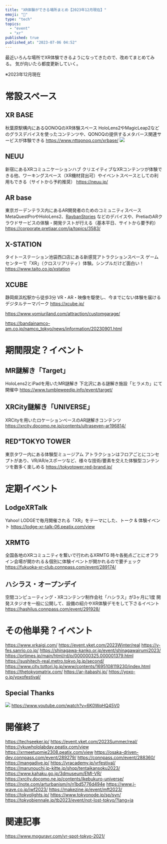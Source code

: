```yaml
---
title: "XR体験ができる場所まとめ【2023年12月現在】"
emoji: "🦔"
type: "tech"
topics:
  - "event"
  - "xr"
published: true
published_at: "2023-07-06 04:52"
---
```


最近いろんな場所でXR体験できるようになってきたので、改めてまとめてみる。
気が向いたら都度更新していく。

※2023年12月現在

# 常設スペース
## XR BASE
秋葉原駅構内にあるQONOQのXR体験スペース
HoloLens2やMagicLeap2などのグラスデバイスを使ったコンテンツや、QONOQの提供するメタバース関連サービスが体験できる
https://www.nttqonoq.com/xrbase/
![](https://storage.googleapis.com/zenn-user-upload/62104f52304f-20230706.png)
## NEUU
新宿にあるXRコミュニケーションハブ
クリエイティブなXRコンテンツが体験できる他、ワーキングスペース（XR機材貸出可）やイベントスペースとしての利用もできる（サイトから予約推奨）
https://neuu.jp/
## AR base
東京ガーデンテラス内にあるAR開発者のためのコミュニティスペース
MetaQuestProやHoloLens2、[RaybanStories](https://www.meta.com/jp/glasses/) などのデバイスや、PretiaのARクラウドサービスの体験・開発テストが行える（基本平日、サイトから要予約）
https://corporate.pretiaar.com/ja/topics/3583/
## X-STATION
タイトーステーション池袋西口店にある新感覚アトラクションスペース
ゲームセンターで「XR」（クロスリアリティ）体験。シンプルだけど面白い！
https://www.taito.co.jp/xstation
## XCUBE
静岡県浜松駅から徒歩3分
VR・AR・映像を駆使し、今までにない体験を届けるデジタルテーマパーク
https://xcube.jp/

https://www.yomiuriland.com/attraction/customgarage/

https://bandainamco-am.co.jp/namco_tokyo/news/information/20230901.html

# 期間限定？イベント
## MR謎解き「Target」
HoloLens2とiPadを用いたMR謎解き
下北沢にある謎解き施設「ヒラメカ」にて開催中
https://www.tumbleweedjp.info/event/target/
## XRCity謎解き「UNIVERSE」
XRCityを用いたロケーションベースのAR謎解きコンテンツ
https://xrcity.docomo.ne.jp/contents/ultraseven-ar196814/
## RED°TOKYO TOWER
東京タワー内にある体験型ミュージアム
アトラクションはフロアごとにコンセプトがあり、VR/AR/eスポーツなど、様々な技術/要素を交えた体験型コンテンツを数多く楽しめる
https://tokyotower.red-brand.jp/

# 定期イベント
## LodgeXRTalk
Yahoo! LODGEで毎月開催される「XR」をテーマにした、トーク & 体験イベント
https://lodge-xr-talk-06.peatix.com/view
## XRMTG
全国各地のXRコミュニティを繋いで行われるXRMTG
時々各拠点ごとにオフライン会場が開かれる＆個別に体験イベントが開かれるので要チェック
https://fukuoka-xr-club.connpass.com/event/289174/
## ハシラス・オープンデイ
空間コンピューティング・XRコンテンツ制作会社「ハシラス」が3ヶ月に1度
開発スタジオを一般に公開して、設備の紹介やXR体験デモをして下さるイベント
https://hashilus.connpass.com/event/291928/

# その他単発？イベント
https://www.xrkaigi.com/
https://event.vket.com/2023Winter/real
https://v-fes.sanrio.co.jp/
https://shinagawa-kanko.or.jp/event/shinagawairumi2023/
https://prtimes.jp/main/html/rd/p/000000325.000001379.html
https://sushitech-real.metro.tokyo.lg.jp/second/
https://www.city.tottori.lg.jp/www/contents/1695108119230/index.html
https://thetokyomatrix.com/
https://ar-itabashi.jp/
https://yoxo-o.jp/yoxofestival/

## Special Thanks
![](https://storage.googleapis.com/zenn-user-upload/eff5f6844eac-20231213.png)
https://www.youtube.com/watch?v=6K0WqHQ45V0

# 開催終了
https://techseeker.jp/
https://event.vket.com/2023Summer/real/
https://ykuwhololabday.peatix.com/view
https://xrmeetupmie2308.peatix.com/view
https://osaka-driven-dev.connpass.com/event/289279/
https://connpass.com/event/288360/
https://mangadive.jp/
https://vracademy.jp/vrfestival/
https://marunouchi.jp-kitte.jp/shop/tentaikansoku2023/
https://www.kahaku.go.jp/3dmuseum/EMI-VR/
https://xrcity.docomo.ne.jp/contents/ikebukuro-universe/
https://note.com/arturbanism/n/n1bd5776d494e
https://www.j-wave.co.jp/iwf2023/
https://makezine.jp/event/mft2023/
https://tokyolights.jp/
https://www.tokyonode.jp/sp/syn/
https://tokyobiennale.jp/tb2023/event/not-lost-tokyo/?lang=ja

# 関連記事
https://www.moguravr.com/vr-spot-tokyo-2021/